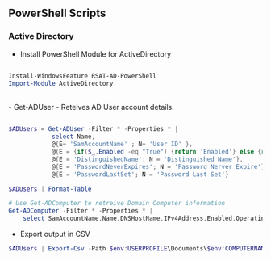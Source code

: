 

## PowerShell Scripts


### Active Directory

- Install PowerShell Module for ActiveDirectory
```PowerShell

Install-WindowsFeature RSAT-AD-PowerShell
Import-Module ActiveDirectory
```

<br/>
- Get-ADUser - Reteives AD User account details.

```PowerShell

$ADUsers = Get-ADUser -Filter * -Properties * |
            select Name,
            @{E= 'SamAccountName' ; N= 'User ID' },
            @{E = {if($_.Enabled -eq "True") {return 'Enabled'} else {return 'Disabled'} }; N = 'Status'},
            @{E = 'DistinguishedName'; N = 'Distinguished Name'},
            @{E = 'PasswordNeverExpires'; N = 'Password Nerver Expire'},
            @{E = 'PasswordLastSet'; N = 'Password Last Set'}

$ADUsers | Format-Table

# Use Get-ADComputer to retreive Domain Computer information
Get-ADComputer -Filter * -Properties * |
    select SamAccountName,Name,DNSHostName,IPv4Address,Enabled,OperatingSystem,PrimaryGroup,MemberOf,LastLogonDate,LastBadPasswordAttempt | Format-Table


```


 - Export output in CSV

```PowerShell
$ADUsers | Export-Csv -Path $env:USERPROFILE\Documents\$env:COMPUTERNAME.csv -NoTypeInformation

```
